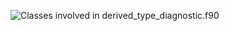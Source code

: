![Classes involved in [derived_type_diagnostic.f90](./derived_type_diagnostic.f90)](https://user-images.githubusercontent.com/13108868/130385757-6b79e5f1-5dec-440c-98f5-0f659c538754.png)
